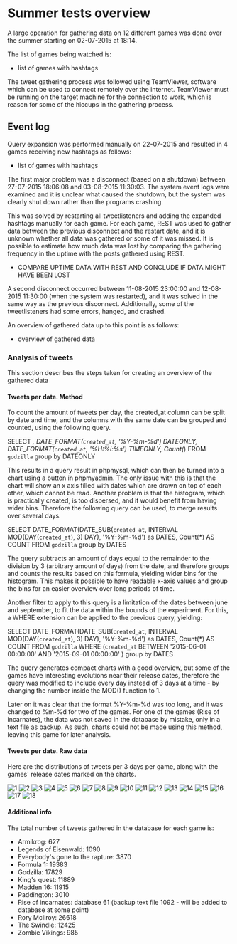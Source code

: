 Summer tests overview
====

A large operation for gathering data on 12 different games was done over the summer starting on 02-07-2015 at 18:14.

The list of games being watched is:
- list of games with hashtags

The tweet gathering process was followed using TeamViewer, software which can be used to connect remotely over the internet. TeamViewer must be running on the target machine for the connection to work, which is reason for some of the hiccups in the gathering process.

Event log
----

Query expansion was performed manually on 22-07-2015 and resulted in 4 games receiving new hashtags as follows:
- list of games with hashtags

The first major problem was a disconnect (based on a shutdown) between 27-07-2015 18:06:08 and 03-08-2015 11:30:03. The system event logs were examined and it is unclear what caused the shutdown, but the system was clearly shut down rather than the programs crashing.

This was solved by restarting all tweetlisteners and adding the expanded hashtags manually for each game. For each game, REST was used to gather data between the previous disconnect and the restart date, and it is unknown whether all data was gathered or some of it was missed. It is possible to estimate how much data was lost by comparing the gathering frequency in the uptime with the posts gathered using REST.

- COMPARE UPTIME DATA WITH REST AND CONCLUDE IF DATA MIGHT HAVE BEEN LOST

A second disconnect occurred between 11-08-2015 23:00:00 and 12-08-2015 11:30:00 (when the system was restarted), and it was solved in the same way as the previous disconnect. Additionally, some of the tweetlisteners had some errors, hanged, and crashed.

An overview of gathered data up to this point is as follows:

- overview of gathered data

### Analysis of tweets
This section describes the steps taken for creating an overview of the gathered data

#### Tweets per date. Method
To count the amount of tweets per day, the created_at column can be split by date and time, and the columns with the same date can be grouped and counted, using the following query. 

SELECT *, DATE_FORMAT(`created_at`, '%Y-%m-%d') DATEONLY, DATE_FORMAT(`created_at`, '%H:%i:%s') TIMEONLY, Count(*) FROM `godzilla` group by DATEONLY

This results in a query result in phpmysql, which can then be turned into a chart using a button in phpmyadmin. The only issue with this is that the chart will show an x axis filled with dates which are drawn on top of each other, which cannot be read. Another problem is that the histogram, which is practically created, is too dispersed, and it would benefit from having wider bins. Therefore the following query can be used, to merge results over several days.

SELECT DATE_FORMAT(DATE_SUB(`created_at`, INTERVAL MOD(DAY(`created_at`), 3) DAY), '%Y-%m-%d') as DATES, Count(*) AS COUNT FROM `godzilla` group by DATES

The query subtracts an amount of days equal to the remainder to the division by 3 (arbitrary amount of days) from the date, and therefore groups and counts the results based on this formula, yielding wider bins for the histogram. This makes it possible to have readable x-axis values and group the bins for an easier overview over long periods of time.

Another filter to apply to this query is a limitation of the dates between june and september, to fit the data within the bounds of the experiment. For this, a WHERE extension can be applied to the previous query, yielding:

SELECT DATE_FORMAT(DATE_SUB(`created_at`, INTERVAL MOD(DAY(`created_at`), 3) DAY), '%Y-%m-%d') as DATES, Count(*) AS COUNT FROM `godzilla` WHERE (`created_at` BETWEEN '2015-06-01 00:00:00' AND '2015-09-01 00:00:00' ) group by DATES

The query generates compact charts with a good overview, but some of the games have interesting evolutions near their release dates, therefore the query was modified to include every day instead of 3 days at a time - by changing the number inside the MOD() function to 1.

Later on it was clear that the format %Y-%m-%d was too long, and it was changed to %m-%d for two of the games. For one of the games (Rise of incarnates), the data was not saved in the database by mistake, only in a text file as backup. As such, charts could not be made using this method, leaving this game for later analysis.

#### Tweets per date. Raw data

Here are the distributions of tweets per 3 days per game, along with the games' release dates marked on the charts.

![1](https://github.com/horatiu665/tweetlistener/blob/newMaster/wiki/tests/tweethistograms/armikrog%2018%20aug.png)
![2](https://github.com/horatiu665/tweetlistener/blob/newMaster/wiki/tests/tweethistograms/eisenwald%202%20july%20detail.png)
![3](https://github.com/horatiu665/tweetlistener/blob/newMaster/wiki/tests/tweethistograms/eisenwald%202%20july.png)
![4](https://github.com/horatiu665/tweetlistener/blob/newMaster/wiki/tests/tweethistograms/everybody%20rapture%2011%20aug%20detail.png)
![5](https://github.com/horatiu665/tweetlistener/blob/newMaster/wiki/tests/tweethistograms/everybody%20rapture%2011%20aug.png)
![6](https://github.com/horatiu665/tweetlistener/blob/newMaster/wiki/tests/tweethistograms/formula%201%2010%20july%20detail.png)
![7](https://github.com/horatiu665/tweetlistener/blob/newMaster/wiki/tests/tweethistograms/formula%201%2010%20july.png)
![8](https://github.com/horatiu665/tweetlistener/blob/newMaster/wiki/tests/tweethistograms/godzilla%20detail.png)
![9](https://github.com/horatiu665/tweetlistener/blob/newMaster/wiki/tests/tweethistograms/godzilla.png)
![10](https://github.com/horatiu665/tweetlistener/blob/newMaster/wiki/tests/tweethistograms/kings%20quest%2028%20july%20detail.png)
![11](https://github.com/horatiu665/tweetlistener/blob/newMaster/wiki/tests/tweethistograms/kings%20quest%2028%20july.png)
![12](https://github.com/horatiu665/tweetlistener/blob/newMaster/wiki/tests/tweethistograms/madden16%2025%20aug.png)
![13](https://github.com/horatiu665/tweetlistener/blob/newMaster/wiki/tests/tweethistograms/paddington%203%20july%2011%20aug.png)
![14](https://github.com/horatiu665/tweetlistener/blob/newMaster/wiki/tests/tweethistograms/rory%20mcilroy%2014%20july%20detail.png)
![15](https://github.com/horatiu665/tweetlistener/blob/newMaster/wiki/tests/tweethistograms/rory%20mcilroy%2014%20july.png)
![16](https://github.com/horatiu665/tweetlistener/blob/newMaster/wiki/tests/tweethistograms/swindle%2028%20jul%20detail.png)
![17](https://github.com/horatiu665/tweetlistener/blob/newMaster/wiki/tests/tweethistograms/swindle%2028%20jul.png)
![18](https://github.com/horatiu665/tweetlistener/blob/newMaster/wiki/tests/tweethistograms/zombie%20vikings.png)

#### Additional info

The total number of tweets gathered in the database for each game is:
- Armikrog: 627
- Legends of Eisenwald: 1090
- Everybody's gone to the rapture: 3870
- Formula 1: 19383
- Godzilla: 17829
- King's quest: 11889
- Madden 16: 11915
- Paddington: 3010
- Rise of incarnates: database 61 (backup text file 1092 - will be added to database at some point)
- Rory McIlroy: 26618
- The Swindle: 12425
- Zombie Vikings: 985

